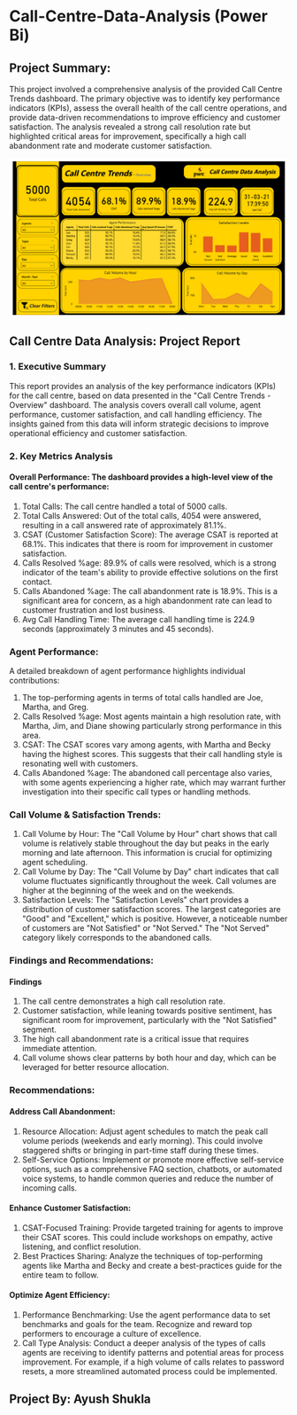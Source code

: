 # Call-Centre-Data-Analysis (Power Bi)

## Project Summary:
This project involved a comprehensive analysis of the provided Call Centre Trends dashboard. The primary objective was to identify key performance indicators (KPIs), assess the overall health of the call centre operations, and provide data-driven recommendations to improve efficiency and customer satisfaction. The analysis revealed a strong call resolution rate but highlighted critical areas for improvement, specifically a high call abandonment rate and moderate customer satisfaction.

![Dashboard](https://github.com/i-ayush-7/Call-Centre-Data-Analysis/blob/main/Call%20Centre%20Dashboard.png)

## Call Centre Data Analysis: Project Report
### 1. Executive Summary
This report provides an analysis of the key performance indicators (KPIs) for the call centre, based on data presented in the "Call Centre Trends - Overview" dashboard. The analysis covers overall call volume, agent performance, customer satisfaction, and call handling efficiency. The insights gained from this data will inform strategic decisions to improve operational efficiency and customer satisfaction.

### 2. Key Metrics Analysis
#### Overall Performance: The dashboard provides a high-level view of the call centre's performance:
1. Total Calls: The call centre handled a total of 5000 calls.
2. Total Calls Answered: Out of the total calls, 4054 were answered, resulting in a call answered rate of approximately 81.1%.
3. CSAT (Customer Satisfaction Score): The average CSAT is reported at 68.1%. This indicates that there is room for improvement in customer satisfaction.
4. Calls Resolved %age: 89.9% of calls were resolved, which is a strong indicator of the team's ability to provide effective solutions on the first contact.
5. Calls Abandoned %age: The call abandonment rate is 18.9%. This is a significant area for concern, as a high abandonment rate can lead to customer frustration and lost business.
6. Avg Call Handling Time: The average call handling time is 224.9 seconds (approximately 3 minutes and 45 seconds).

### Agent Performance:
A detailed breakdown of agent performance highlights individual contributions:
1. The top-performing agents in terms of total calls handled are Joe, Martha, and Greg.
2. Calls Resolved %age: Most agents maintain a high resolution rate, with Martha, Jim, and Diane showing particularly strong performance in this area.
3. CSAT: The CSAT scores vary among agents, with Martha and Becky having the highest scores. This suggests that their call handling style is resonating well with customers.
4. Calls Abandoned %age: The abandoned call percentage also varies, with some agents experiencing a higher rate, which may warrant further investigation into their specific call types or handling methods.

### Call Volume & Satisfaction Trends:
1. Call Volume by Hour: The "Call Volume by Hour" chart shows that call volume is relatively stable throughout the day but peaks in the early morning and late afternoon. This information is crucial for optimizing agent scheduling.
2. Call Volume by Day: The "Call Volume by Day" chart indicates that call volume fluctuates significantly throughout the week. Call volumes are higher at the beginning of the week and on the weekends.
3. Satisfaction Levels: The "Satisfaction Levels" chart provides a distribution of customer satisfaction scores. The largest categories are "Good" and "Excellent," which is positive. However, a noticeable number of customers are "Not Satisfied" or "Not Served." The "Not Served" category likely corresponds to the abandoned calls.

### Findings and Recommendations:
#### Findings
1. The call centre demonstrates a high call resolution rate.
2. Customer satisfaction, while leaning towards positive sentiment, has significant room for improvement, particularly with the "Not Satisfied" segment.
3. The high call abandonment rate is a critical issue that requires immediate attention.
4. Call volume shows clear patterns by both hour and day, which can be leveraged for better resource allocation.

### Recommendations:
#### Address Call Abandonment:
1. Resource Allocation: Adjust agent schedules to match the peak call volume periods (weekends and early morning). This could involve staggered shifts or bringing in part-time staff during these times.
2. Self-Service Options: Implement or promote more effective self-service options, such as a comprehensive FAQ section, chatbots, or automated voice systems, to handle common queries and reduce the number of incoming calls.

#### Enhance Customer Satisfaction:
1. CSAT-Focused Training: Provide targeted training for agents to improve their CSAT scores. This could include workshops on empathy, active listening, and conflict resolution.
2. Best Practices Sharing: Analyze the techniques of top-performing agents like Martha and Becky and create a best-practices guide for the entire team to follow.

#### Optimize Agent Efficiency:
1. Performance Benchmarking: Use the agent performance data to set benchmarks and goals for the team. Recognize and reward top performers to encourage a culture of excellence.
2. Call Type Analysis: Conduct a deeper analysis of the types of calls agents are receiving to identify patterns and potential areas for process improvement. For example, if a high volume of calls relates to password resets, a more streamlined automated process could be implemented.

## Project By: Ayush Shukla
